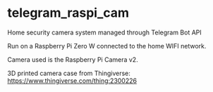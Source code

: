 # telegram_raspi_cam
Home security camera system managed through Telegram Bot API

Run on a Raspberry Pi Zero W connected to the home WIFI network.

Camera used is the Raspberry Pi Camera v2.

3D printed camera case from Thingiverse:
https://www.thingiverse.com/thing:2300226
